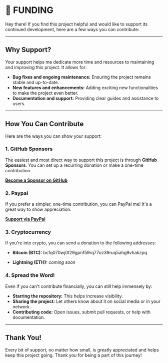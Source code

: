 # 🧡 FUNDING

Hey there! If you find this project helpful and would like to support its continued development, here are a few ways you can contribute:

-----

## Why Support?

Your support helps me dedicate more time and resources to maintaining and improving this project. It allows for:

  * **Bug fixes and ongoing maintenance:** Ensuring the project remains stable and up-to-date.
  * **New features and enhancements:** Adding exciting new functionalities to make the project even better.
  * **Documentation and support:** Providing clear guides and assistance to users.

-----

## How You Can Contribute

Here are the ways you can show your support:

### 1\. GitHub Sponsors

The easiest and most direct way to support this project is through **GitHub Sponsors**. You can set up a recurring donation or make a one-time contribution.

[**Become a Sponsor on GitHub**](https://github.com/sponsors/pamagister)


### 2\. Paypal

If you prefer a simpler, one-time contribution, you can PayPal me! It's a great way to show appreciation.

[**Support via PayPal**](https://www.paypal.me/PaulDD)


### 3\. Cryptocurrency

If you're into crypto, you can send a donation to the following addresses:

  * **Bitcoin (BTC):** bc1q070wj0t29gpnf59rq77uz39ruq5ahg9vhakzpq

  * **Lightning (ETH):** *coming soon*

### 4\. Spread the Word\!

Even if you can't contribute financially, you can still help immensely by:

  * **Starring the repository:** This helps increase visibility.
  * **Sharing the project:** Let others know about it on social media or in your network.
  * **Contributing code:** Open issues, submit pull requests, or help with documentation.

-----

## Thank You\!

Every bit of support, no matter how small, is greatly appreciated and helps keep this project going. Thank you for being a part of this journey\!
